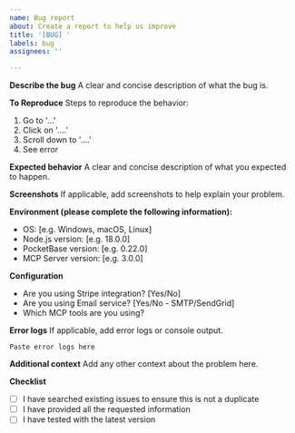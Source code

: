 ```yaml
---
name: Bug report
about: Create a report to help us improve
title: '[BUG] '
labels: bug
assignees: ''

---
```


**Describe the bug**
A clear and concise description of what the bug is.

**To Reproduce**
Steps to reproduce the behavior:
1. Go to '...'
2. Click on '....'
3. Scroll down to '....'
4. See error

**Expected behavior**
A clear and concise description of what you expected to happen.

**Screenshots**
If applicable, add screenshots to help explain your problem.

**Environment (please complete the following information):**
- OS: [e.g. Windows, macOS, Linux]
- Node.js version: [e.g. 18.0.0]
- PocketBase version: [e.g. 0.22.0]
- MCP Server version: [e.g. 3.0.0]

**Configuration**
- Are you using Stripe integration? [Yes/No]
- Are you using Email service? [Yes/No - SMTP/SendGrid]
- Which MCP tools are you using?

**Error logs**
If applicable, add error logs or console output.

```
Paste error logs here
```

**Additional context**
Add any other context about the problem here.

**Checklist**
- [ ] I have searched existing issues to ensure this is not a duplicate
- [ ] I have provided all the requested information
- [ ] I have tested with the latest version
